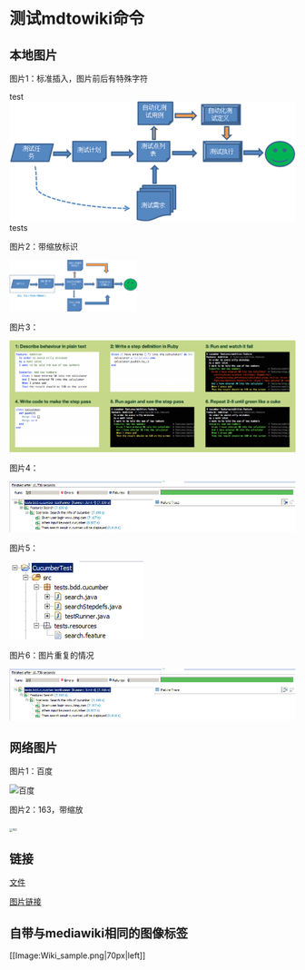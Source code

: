 # 测试mdtowiki命令

## 本地图片

图片1：标准插入，图片前后有特殊字符

test![img001-rename](mdtowiki_pic/img001.png)tests

图片2：带缩放标识

<img src="mdtowiki_pic/img002.png" alt="img002" style="zoom:25%;" />

图片3：

<img src="mdtowiki_pic/img003.png" alt="img003" style="zoom:150%;" />

图片4：

![img004](mdtowiki_pic/img004.png)

图片5：

![img005](mdtowiki_pic/img005.png)

图片6：图片重复的情况

![img004](mdtowiki_pic/img004.png)



## 网络图片

图片1：百度

![百度](https://www.baidu.com/img/bd_logo1.png)

图片2：163，带缩放

<img src="https://yt-adp.ws.126.net/channel4/1200125_pads_20190404.jpg" alt="163" style="zoom:33%;" />





## 链接

[文件](mdtowiki_pic/文件.txt)

[图片链接](mdtowiki_pic/img003.png)

## 自带与mediawiki相同的图像标签

[[Image:Wiki_sample.png|70px|left]]